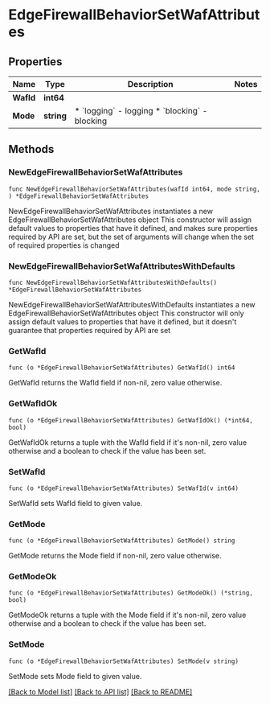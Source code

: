 # EdgeFirewallBehaviorSetWafAttributes

## Properties

Name | Type | Description | Notes
------------ | ------------- | ------------- | -------------
**WafId** | **int64** |  | 
**Mode** | **string** | * &#x60;logging&#x60; - logging * &#x60;blocking&#x60; - blocking | 

## Methods

### NewEdgeFirewallBehaviorSetWafAttributes

`func NewEdgeFirewallBehaviorSetWafAttributes(wafId int64, mode string, ) *EdgeFirewallBehaviorSetWafAttributes`

NewEdgeFirewallBehaviorSetWafAttributes instantiates a new EdgeFirewallBehaviorSetWafAttributes object
This constructor will assign default values to properties that have it defined,
and makes sure properties required by API are set, but the set of arguments
will change when the set of required properties is changed

### NewEdgeFirewallBehaviorSetWafAttributesWithDefaults

`func NewEdgeFirewallBehaviorSetWafAttributesWithDefaults() *EdgeFirewallBehaviorSetWafAttributes`

NewEdgeFirewallBehaviorSetWafAttributesWithDefaults instantiates a new EdgeFirewallBehaviorSetWafAttributes object
This constructor will only assign default values to properties that have it defined,
but it doesn't guarantee that properties required by API are set

### GetWafId

`func (o *EdgeFirewallBehaviorSetWafAttributes) GetWafId() int64`

GetWafId returns the WafId field if non-nil, zero value otherwise.

### GetWafIdOk

`func (o *EdgeFirewallBehaviorSetWafAttributes) GetWafIdOk() (*int64, bool)`

GetWafIdOk returns a tuple with the WafId field if it's non-nil, zero value otherwise
and a boolean to check if the value has been set.

### SetWafId

`func (o *EdgeFirewallBehaviorSetWafAttributes) SetWafId(v int64)`

SetWafId sets WafId field to given value.


### GetMode

`func (o *EdgeFirewallBehaviorSetWafAttributes) GetMode() string`

GetMode returns the Mode field if non-nil, zero value otherwise.

### GetModeOk

`func (o *EdgeFirewallBehaviorSetWafAttributes) GetModeOk() (*string, bool)`

GetModeOk returns a tuple with the Mode field if it's non-nil, zero value otherwise
and a boolean to check if the value has been set.

### SetMode

`func (o *EdgeFirewallBehaviorSetWafAttributes) SetMode(v string)`

SetMode sets Mode field to given value.



[[Back to Model list]](../README.md#documentation-for-models) [[Back to API list]](../README.md#documentation-for-api-endpoints) [[Back to README]](../README.md)



